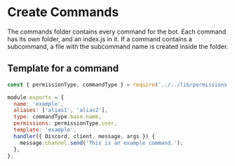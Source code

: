 # Create Commands

The commands folder contains every command for the bot. Each command has its own folder, and an index.js in it. If a command contains a subcommand, a file with the subcommand name is created inside the folder.

## Template for a command

```javascript
const { permissionType, commandType } = require('../../lib/permissions');

module.exports = {
  name: 'example',
  aliases: ['alias1', 'alias2'],
  type: commandType.base.name,
  permissions: permissionType.user,
  template: 'example',
  handler({ Discord, client, message, args }) {
    message.channel.send('This is an example command.');
  },
};
```